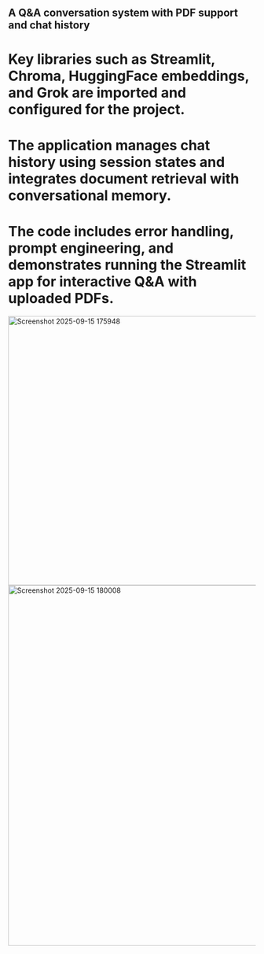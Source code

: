 ## A Q&A conversation system with PDF support and chat history

# Key libraries such as Streamlit, Chroma, HuggingFace embeddings, and Grok are imported and configured for the project.
# The application manages chat history using session states and integrates document retrieval with conversational memory.
# The code includes error handling, prompt engineering, and demonstrates running the Streamlit app for interactive Q&A with uploaded PDFs.

<img width="1732" height="547" alt="Screenshot 2025-09-15 175948" src="https://github.com/user-attachments/assets/9c590a34-0877-4bf3-af9f-b685391bdc15" />
<img width="1506" height="733" alt="Screenshot 2025-09-15 180008" src="https://github.com/user-attachments/assets/ff74e861-585c-4ddb-833d-b2e8ec4b695e" />

